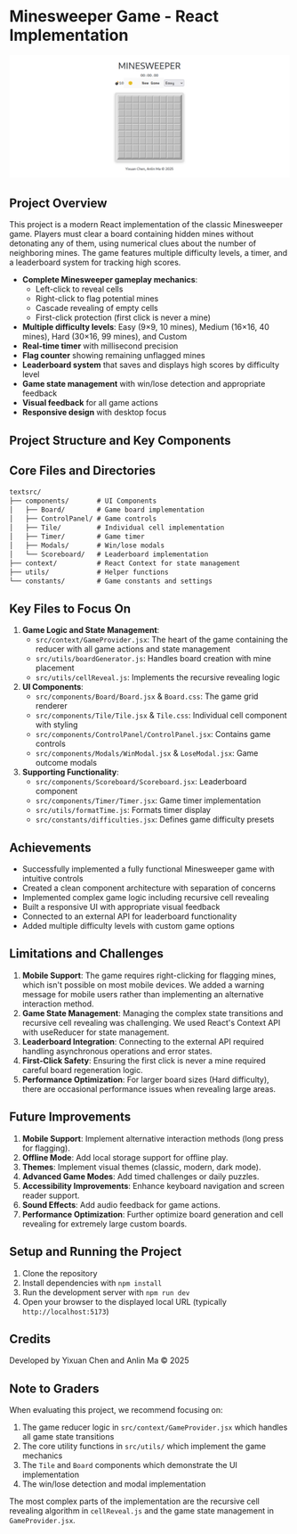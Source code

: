 # Minesweeper Game - React Implementation

![Minesweeper Game](./minesweeper/public/assets/images/readme_image.png)

## Project Overview

This project is a modern React implementation of the classic Minesweeper game. Players must clear a board containing hidden mines without detonating any of them, using numerical clues about the number of neighboring mines. The game features multiple difficulty levels, a timer, and a leaderboard system for tracking high scores.

- **Complete Minesweeper gameplay mechanics**:
  - Left-click to reveal cells
  - Right-click to flag potential mines
  - Cascade revealing of empty cells
  - First-click protection (first click is never a mine)
- **Multiple difficulty levels**: Easy (9×9, 10 mines), Medium (16×16, 40 mines), Hard (30×16, 99 mines), and Custom
- **Real-time timer** with millisecond precision
- **Flag counter** showing remaining unflagged mines
- **Leaderboard system** that saves and displays high scores by difficulty level
- **Game state management** with win/lose detection and appropriate feedback
- **Visual feedback** for all game actions
- **Responsive design** with desktop focus

## Project Structure and Key Components

## Core Files and Directories

```
textsrc/
├── components/       # UI Components
│   ├── Board/        # Game board implementation
│   ├── ControlPanel/ # Game controls
│   ├── Tile/         # Individual cell implementation
│   ├── Timer/        # Game timer
│   ├── Modals/       # Win/lose modals
│   └── Scoreboard/   # Leaderboard implementation
├── context/          # React Context for state management
├── utils/            # Helper functions
└── constants/        # Game constants and settings
```

## Key Files to Focus On

1. **Game Logic and State Management**:
   - `src/context/GameProvider.jsx`: The heart of the game containing the reducer with all game actions and state management
   - `src/utils/boardGenerator.js`: Handles board creation with mine placement
   - `src/utils/cellReveal.js`: Implements the recursive revealing logic
2. **UI Components**:
   - `src/components/Board/Board.jsx` & `Board.css`: The game grid renderer
   - `src/components/Tile/Tile.jsx` & `Tile.css`: Individual cell component with styling
   - `src/components/ControlPanel/ControlPanel.jsx`: Contains game controls
   - `src/components/Modals/WinModal.jsx` & `LoseModal.jsx`: Game outcome modals
3. **Supporting Functionality**:
   - `src/components/Scoreboard/Scoreboard.jsx`: Leaderboard component
   - `src/components/Timer/Timer.jsx`: Game timer implementation
   - `src/utils/formatTime.js`: Formats timer display
   - `src/constants/difficulties.jsx`: Defines game difficulty presets

## Achievements

- Successfully implemented a fully functional Minesweeper game with intuitive controls
- Created a clean component architecture with separation of concerns
- Implemented complex game logic including recursive cell revealing
- Built a responsive UI with appropriate visual feedback
- Connected to an external API for leaderboard functionality
- Added multiple difficulty levels with custom game options

## Limitations and Challenges

1. **Mobile Support**: The game requires right-clicking for flagging mines, which isn't possible on most mobile devices. We added a warning message for mobile users rather than implementing an alternative interaction method.
2. **Game State Management**: Managing the complex state transitions and recursive cell revealing was challenging. We used React's Context API with useReducer for state management.
3. **Leaderboard Integration**: Connecting to the external API required handling asynchronous operations and error states.
4. **First-Click Safety**: Ensuring the first click is never a mine required careful board regeneration logic.
5. **Performance Optimization**: For larger board sizes (Hard difficulty), there are occasional performance issues when revealing large areas.

## Future Improvements

1. **Mobile Support**: Implement alternative interaction methods (long press for flagging).
2. **Offline Mode**: Add local storage support for offline play.
3. **Themes**: Implement visual themes (classic, modern, dark mode).
4. **Advanced Game Modes**: Add timed challenges or daily puzzles.
5. **Accessibility Improvements**: Enhance keyboard navigation and screen reader support.
6. **Sound Effects**: Add audio feedback for game actions.
7. **Performance Optimization**: Further optimize board generation and cell revealing for extremely large custom boards.

## Setup and Running the Project

1. Clone the repository
2. Install dependencies with `npm install`
3. Run the development server with `npm run dev`
4. Open your browser to the displayed local URL (typically `http://localhost:5173`)

## Credits

Developed by Yixuan Chen and Anlin Ma © 2025

## Note to Graders

When evaluating this project, we recommend focusing on:

1. The game reducer logic in `src/context/GameProvider.jsx` which handles all game state transitions
2. The core utility functions in `src/utils/` which implement the game mechanics
3. The `Tile` and `Board` components which demonstrate the UI implementation
4. The win/lose detection and modal implementation

The most complex parts of the implementation are the recursive cell revealing algorithm in `cellReveal.js` and the game state management in `GameProvider.jsx`.
